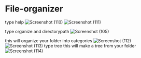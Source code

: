 # File-organizer
 type help
![Screenshot (110)](https://user-images.githubusercontent.com/85377449/142605071-2b2ad019-db18-4cfe-a32d-1edcb3b8ea2a.png)
![Screenshot (111)](https://user-images.githubusercontent.com/85377449/142605078-04b1ea6b-1a71-4286-a8d1-a49f87f39c46.png)

type organize and directorypath
![Screenshot (105)](https://user-images.githubusercontent.com/85377449/142605063-e239c3b0-e84a-4a68-83d7-144a04591ac4.png)

this will organize your folder into categories
![Screenshot (112)](https://user-images.githubusercontent.com/85377449/142605079-2d799ebb-d5a9-4d1f-a2e3-c732dd232862.png)
![Screenshot (113)](https://user-images.githubusercontent.com/85377449/142605083-3b79f248-1c63-4314-b200-2240ae1df1ed.png)
type tree
this will make a tree from your folder
![Screenshot (114)](https://user-images.githubusercontent.com/85377449/142605090-39d54381-be05-41fe-8c0a-6295ebadf892.png)
